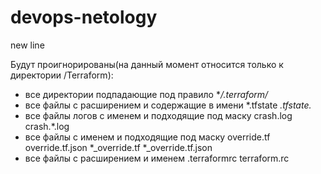 # devops-netology

new line

Будут проигнорированы(на данный момент относится только к директории /Terraform):
- все директории подпадающие под правило **/.terraform/*
- все файлы с расширением и содержащие в имени *.tfstate *.tfstate.*
- все файлы логов с именем и подходящие под маску crash.log crash.*.log
- все файлы с именем и подходящие под маску override.tf override.tf.json *_override.tf *_override.tf.json
- все файлы с расширением и именем .terraformrc terraform.rc